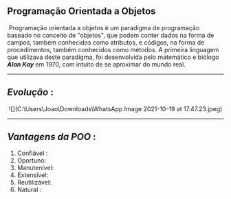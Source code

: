 ## 												Programação Orientada a Objetos

​			Programação orientada a objetos é um paradigma de programação baseado no conceito de "objetos", que podem conter dados na forma de campos, também conhecidos como atributos, e códigos, na forma de procedimentos, também conhecidos como métodos. A primeira linguagem que utilizava deste paradigma, foi desenvolvida pelo matemático e biólogo ***Alan Kay*** em 1970, com intuito de se aproximar do mundo real.

----

## ***Evolução*** :								

​													      ![](C:\Users\Joao\Downloads\WhatsApp Image 2021-10-19 at 17.47.23.jpeg)	

---

## ***Vantagens da POO*** :

1. Confiável :
2. Oportuno:
3. Manutenível:
4. Extensível:
5. Reutilizável:
6. Natural : 